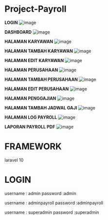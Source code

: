 # Project-Payroll

**LOGIN**
![image](https://github.com/user-attachments/assets/fd9075af-963f-4a4f-a53d-58aed5509c08)

**DASHBOARD**
![image](https://github.com/user-attachments/assets/e9fbdcd5-7f59-4aa1-8d1d-2be3d064e69a)

**HALAMAN KARYAWAN**
![image](https://github.com/user-attachments/assets/d35a4efe-f48e-4b25-a9ef-61034b87dd97)

**HALAMAN TAMBAH KARYAWAN**
![image](https://github.com/user-attachments/assets/069a309a-6005-4f24-bdf1-b1a8380f9427)

**HALAMAN EDIT KARYAWAN**
![image](https://github.com/user-attachments/assets/448af86a-de11-4147-b005-22c9b7f90c9a)

**HALAMAN PERUSAHAAN**
![image](https://github.com/user-attachments/assets/0692725e-5a27-4503-b496-11c0656fba92)

**HALAMAN TAMBAH PERUSAHAAN**
![image](https://github.com/user-attachments/assets/8dc307a8-5ab6-482e-bd16-4e55a16e9ad9)

**HALAMAN EDIT PERUSAHAAN**
![image](https://github.com/user-attachments/assets/3439513c-d54a-43b9-bc76-3c401ccef671)

**HALAMAN PENGGAJIAN**
![image](https://github.com/user-attachments/assets/118cb87c-cf82-4138-8de0-1e6ff8a86f2c)

**HALAMAN TAMBAH JADWAL GAJI**
![image](https://github.com/user-attachments/assets/4b96f930-ef2b-46e3-9366-9072f50b659d)

**HALAMAN LOG PAYROLL**
![image](https://github.com/user-attachments/assets/67cfdd90-03c8-4e6a-a360-7d0cd553862a)

**LAPORAN PAYROLL PDF**
![image](https://github.com/user-attachments/assets/02383a87-40de-41e2-8cd8-b410fc615e71)


# FRAMEWORK
laravel 10

# LOGIN
username : admin
password :admin

username : adminpayroll
password :adminpayroll

username : superadmin
password :superadmin






